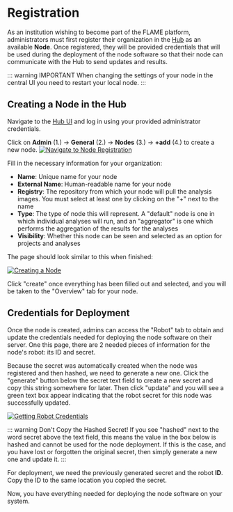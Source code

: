 # Registration
As an institution wishing to become part of the FLAME platform, administrators must first register their organization 
in the [Hub](https://privateaim.dev/) as an available **Node**. Once registered, they will be provided credentials 
that will be used during the deployment of the node software so that their node can communicate with the Hub to send 
updates and results.

::: warning IMPORTANT
When changing the settings of your node in the central UI you need to restart your local node. 
:::

## Creating a Node in the Hub
Navigate to the [Hub UI](https://privateaim.dev/) and log in using your provided administrator credentials.

Click on **Admin** (1.) -> **General** (2.) -> **Nodes** (3.) -> **+add** (4.) to create a new node.
[![Navigate to Node Registration](/images/ui_images/add_node_hub.png)](/images/ui_images/add_node_hub.png)

Fill in the necessary information for your organization:
* **Name**: Unique name for your node
* **External Name**: Human-readable name for your node
* **Registry**: The repository from which your node will pull the analysis images. You must select at least one by clicking on the "+" next to the name
* **Type**: The type of node this will represent. A "default" node is one in which individual analyses will run, and an "aggregator" is one which performs the aggregation of the results for the analyses 
* **Visibility**: Whether this node can be seen and selected as an option for projects and analyses

The page should look similar to this when finished:

[![Creating a Node](/images/ui_images/hub_node_registration.png)](/images/ui_images/hub_node_registration.png)

Click "create" once everything has been filled out and selected, and you will be taken to the "Overview" tab for your 
node.

## Credentials for Deployment

Once the node is created, admins can access the "Robot" tab to obtain and update the credentials needed for deploying 
the node software on their server. One this page, there are 2 needed pieces of information for the node's robot: its 
ID and secret. 

Because the secret was automatically created when the node was registered and then hashed, we need to generate a new 
one. Click the "generate" button below the secret text field to create a new secret and copy this string somewhere 
for later. Then click "update" and you will see a green text box appear indicating that the robot secret 
for this node was successfully updated.

[![Getting Robot Credentials](/images/ui_images/hub_node_robot_credentials.png)](/images/ui_images/hub_node_robot_credentials.png)

::: warning Don't Copy the Hashed Secret!
If you see "hashed" next to the word secret above the text field, this means the value in the box below is hashed and 
cannot be used for the node deployment. If this is the case, and you have lost or forgotten the original secret, then 
simply generate a new one and update it.
:::

For deployment, we need the previously generated secret and the robot **ID**. Copy the ID to the same location you 
copied the secret. 

Now, you have everything needed for deploying the node software on your system.
